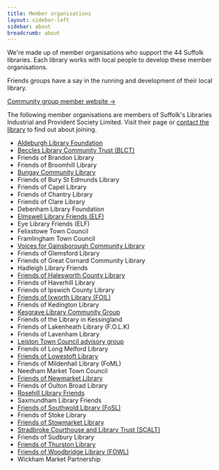 ```yaml
---
title: Member organisations
layout: sidebar-left
sidebar: about
breadcrumb: about
---
```

We're made up of member organisations who support the 44 Suffolk libraries. Each library works with local people to develop these member organisations.

Friends groups have a say in the running and development of their local library.

[Community group member website →](http://members.suffolklibraries.co.uk)

The following member organisations are members of Suffolk's Libraries Industrial and Provident Society Limited. Visit their page or [contact the library](/libraries) to find out about joining.

* [Aldeburgh Library Foundation](/about/member-organisations/aldeburgh-library-foundation/)
* [Beccles Library Community Trust (BLCT)](/about/member-organisations/beccles-library-community-trust-bclt/)
* Friends of Brandon Library
* Friends of Broomhill Library
* [Bungay Community Library](/about/member-organisations/bungay-community-library/)
* Friends of Bury St Edmunds Library
* Friends of Capel Library
* Friends of Chantry Library
* Friends of Clare Library
* Debenham Library Foundation
* [Elmswell Library Friends (ELF)](/about/member-organisations/elmswell-library-friends-elf/)
* Eye Library Friends (ELF)
* Felixstowe Town Council
* Framlingham Town Council
* [Voices for Gainsborough Community Library](/about/member-organisations/voices-for-gainsborough-community-library/)
* Friends of Glemsford Library
* Friends of Great Cornard Community Library
* Hadleigh Library Friends
* [Friends of Halesworth County Library](/about/member-organisations/friends-of-halesworth-county-library/)
* Friends of Haverhill Library
* Friends of Ipswich County Library
* [Friends of Ixworth Library (FOIL)](/about/member-organisations/friends-of-ixworth-library-foil)
* Friends of Kedington Library
* [Kesgrave Library Community Group](/about/member-organisations/kesgrave-library-community-group/)
* Friends of the Library in Kessingland
* Friends of Lakenheath Library (F.O.L.K)
* Friends of Lavenham Library
* [Leiston Town Council advisory group](/about/member-organisations/leiston-town-council-advisory-group)
* Friends of Long Melford Library
* [Friends of Lowestoft Library](/about/member-organisations/friends-of-lowestoft-library/)
* Friends of Mildenhall Library (FoML)
* Needham Market Town Council
* [Friends of Newmarket Library](/about/member-organisations/friends-of-newmarket-library/)
* Friends of Oulton Broad Library
* [Rosehill Library Friends](/about/member-organisations/rosehill-library-friends/)
* Saxmundham Library Friends
* [Friends of Southwold Library (FoSL)](/about/member-organisations/friends-of-southwold-library-fosl/)
* Friends of Stoke Library
* [Friends of Stowmarket Library](/about/member-organisations/friends-of-stowmarket-library/)
* [Stradbroke Courthouse and Library Trust (SCALT)](/about/member-organisations/stradbroke-courthouse-and-library-trust-scalt/)
* Friends of Sudbury Library
* [Friends of Thurston Library](/about/member-organisations/friends-of-thurston-library/)
* [Friends of Woodbridge Library (FOWL)](/about/member-organisations/friends-of-woodbridge-library-fowl/)
* Wickham Market Partnership

